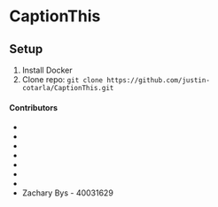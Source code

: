 # CaptionThis

## Setup
1. Install Docker
2. Clone repo: ```git clone https://github.com/justin-cotarla/CaptionThis.git```

#### Contributors
* 
* 
* 
* 
* 
* 
* 
* Zachary Bys - 40031629
